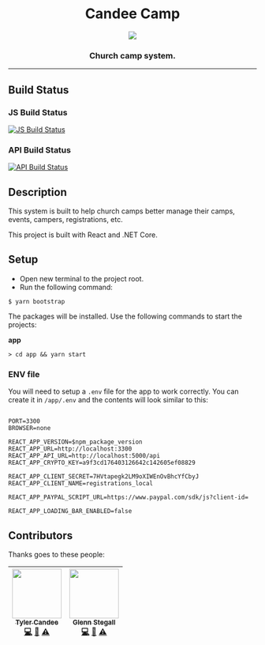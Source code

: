 <div align="center">
<h1>Candee Camp</h1>

<img src="https://emojipedia-us.s3.amazonaws.com/thumbs/320/apple/129/camping_1f3d5.png" style="max-width: 96px;" />

<h3>Church camp system.</h3>
</div>

<hr />

## Build Status

### JS Build Status

[![JS Build Status](https://dev.azure.com/candeegenerations/Candee%20Camp/_apis/build/status/Candee%20Camp%20JS%20Build?branchName=master)](https://dev.azure.com/candeegenerations/Candee%20Camp/_build/latest?definitionId=14&branchName=master)

### API Build Status

[![API Build Status](https://dev.azure.com/candeegenerations/Candee%20Camp/_apis/build/status/Candee%20Camp%20API%20Build?branchName=master)](https://dev.azure.com/candeegenerations/Candee%20Camp/_build/latest?definitionId=15&branchName=master)

## Description

This system is built to help church camps better manage
their camps, events, campers, registrations, etc.

This project is built with React and .NET Core.

## Setup

- Open new terminal to the project root.
- Run the following command:

`$ yarn bootstrap`

The packages will be installed. Use the following commands to start the projects:

**app**

`> cd app && yarn start`

### ENV file

You will need to setup a `.env` file for the app to work correctly.
You can create it in `/app/.env` and the contents will look similar to this:

```

PORT=3300
BROWSER=none

REACT_APP_VERSION=$npm_package_version
REACT_APP_URL=http://localhost:3300
REACT_APP_API_URL=http://localhost:5000/api
REACT_APP_CRYPTO_KEY=a9f3cd176403126642c142605ef08829

REACT_APP_CLIENT_SECRET=7HVtapegk2LM9oXIWEnOvBhcYfCbyJ
REACT_APP_CLIENT_NAME=registrations_local

REACT_APP_PAYPAL_SCRIPT_URL=https://www.paypal.com/sdk/js?client-id=

REACT_APP_LOADING_BAR_ENABLED=false

```

## Contributors

Thanks goes to these people:

| [<img src="https://avatars2.githubusercontent.com/u/39174127" width="100px;"/><br /><sub><b>Tyler Candee</b></sub>](https://candeegenerations.com)<br />[💻](https://github.com/candeegenerations/candee-camp-fe/commits?author=cgen01 "Code") [📖](https://github.com/candeegenerations/candee-camp-fe/commits?author=cgen01 "Documentation") [⚠️](https://github.com/candeegenerations/candee-camp-fe/commits?author=cgen01 "Tests") | [<img src="https://avatars2.githubusercontent.com/u/10689559" width="100px;"/><br /><sub><b>Glenn Stegall</b></sub>](http://github.com/darklordimperatus)<br />[💻](https://github.com/candeegenerations/candee-camp-fe/commits?author=cgen01 "Code") [📖](https://github.com/candeegenerations/candee-camp-fe/commits?author=cgen01 "Documentation") [⚠️](https://github.com/candeegenerations/candee-camp-fe/commits?author=cgen01 "Tests") |
| :------------------------------------------------------------------------------------------------------------------------------------------------------------------------------------------------------------------------------------------------------------------------------------------------------------------------------------------------------------------------------------------------------------------------------------: | :-------------------------------------------------------------------------------------------------------------------------------------------------------------------------------------------------------------------------------------------------------------------------------------------------------------------------------------------------------------------------------------------------------------------------------------------: |

